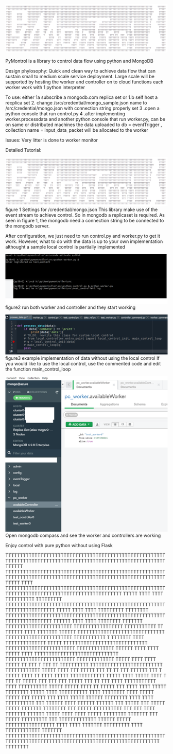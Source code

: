 ![TT](<img/logo.png>)

PyMontrol is a library to control data flow using python and MongoDB

Design phylosophy:
Quick and clean way to achieve data flow that can sustain small to medium scale service deployment.
Large scale will be supported by hosting the worker and controller on to cloud functions
each worker work with 1 python interpreter



To use:
either 1a subscribe a mongodb.com replica set or 1.b self host a recplica set
2. change /src/credential/mongo_sample.json name to /src/credential/mongo.json with connection string properly set
3 .open a python console that run control.py
4 .after implementing worker.processdata and another python console that run worker.py, can be on same or distributed machines
the data uploaded to db = eventTrigger , collection name = input_data_packet will be allocated to the worker

Issues:
Very litter is done to worker monitor


Detailed Tutorial:

![TT](<img/logo.png>)
figure 1  Settings for /credential/mongo.json
This library make use of the event stream to achieve control. So in mongodb a replicaset is required.
As seen in figure 1, the mongodb need a connection string to be connected to the mongodb server.

After configuration, we just need to run control.py and worker.py to get it work.
However, what to do with the data is up to your own implementation althought a sample local control is partially implemented

![TT](<img/run_controller_and_worker.png>)
figure2 run both worker and controller and they start working

![TT](<img/example_process_data.png>)
figure3 example implementation of data without using the local control
If you would like to use the local control, use the commented code and edit the function main_control_loop

![TT](<img/compassView.png>)
Open mongodb compass and see the worker and controllers are working


Enjoy control with pure python without using Flask

 TTTTTTTTTTTTTTTTTTTTTTTTTTTTTTTTTTTTTTTTTTTTTTTTTTTTTTTTTTTTTTTTTTTTTTTTTTTTTTTTTTTTTTTTTTTTTTTTTTTTTTTTTTTTTT    TTTTTT
 TTTTTTTTTTTTTTTTTTTTTTTTTTTTTTTTTTTTTTTTTTTTTTTTTTTTTTTTTTTTTTTTTTTTTTTTTTTTTTTTTTTTTTTTTTTTTTTTTTTTTTTTTTTTTT     TTTTT
 TTTT            TTTTTTTTTTTTTTTTTTTTTTTTTTTTTTTTTTTTTTTTTTTTTTTTTTTTTTTTTTTTTTTTTTTTTTTTTTTTTTTTTTTTTTTTTTTTTTT    TTTTT
 TTTT    TTTT    TTTTTTTTTT  TTTTTTTTT TTTTTTTTTTTTTTTTTTTTTTTTTTTTTTTTTTTTTTTTTTTTTTTTTTTTTTTTTTTTTTTTTTTTTTTT     TTTTT
 TTTT    TTTT    TTTTTTTTT   TTTTTTTT  TTTTTTTTTTTTTTTTTTTTTTTTTTTTTTTTTTTTTTTTTTTTTTTTTTTTTTTTTTTTTTTTTTTTTTT     TTTTTT
 TTTT    TTTT    TTTTTTTT    TTTTTTT   TTTTTTTTTTTTTTTTTTTTTTT                 TTTTTTTTTTTTTTTTT TTTTTTTTTTT TT    TTTTTT
 TTTT            TTTTTTT     TTTTTT    TTTTTTTTTTTTTTTTTTTTTTTTTTTTTT    TTTTTTTTTTTTTTTTTTTTTTT TTTTTTTTTTT T    TTTTTTT
 TTTT    TTTTTTTTTTTTTT      TTTTT     TTTTTTTTTTTTTTTTTTTTTTTTTTTTT   TTTTTTTTTTTTTTTTTTTTTTTT  TTTTTTTTTTTTT     TTTTTT
 TTTT    TTTT    TTTTT       TTTT      TTTTTTTTTTTTTTTTTTTTTTTTTTTTT   TTTTTTTTTTTTTTTTTTTTTTTT  TTTTTTTTTTTTT      TTTTT
 TTTT   TTTT    TTTTT   TT   TTT   T   TTT           TT   TTTTTTTTTT  TTTTTTTTTTTTTTTTTTTTTTTTT  TTTTTTTTTTTT       TTTTT
 TTTT   TTT    TTTTT   TTT   TT   TT   TTT   TTTTTT  TTT  T    TTTTT  TTTT  TT    TTTT     TTTTT TTTTTTTTTTTT       TTTTT
 TTTT         TTTTT   TTTT   T   TTT   TT    TTTTT   TTT  TTT   TTT   TTTTT    TTT TT  TTT  TTTT TTTTTTTTTTT         TTTT
 TTTTTTTTTT   TTTTT   TTTTT      TTTT   TT   TTTTT   TTT  TTTT  TTTT   TTTTT  TTTTTTTT TTTTT TTTT TTTTTTTTTT         TTTT
 TTTTTTTT    TTTT    TTTTT     TTTTT   TTT  TTTTT   TTT  TTTT  TTTTT  TTTTTT  TTTTTTTT  TTTT TTTT TTTTTTTTTT          TTT
 TTTTTT     TTTT    TTTTTT    TTTTTT   TTT  TTTTT  TTT  TTTTT TTTTT  TTTTTTT  TTTTTTTT  TTT TTTTT TTTTTTTTTT          TTT
 TTT       TTTT    TTTTTTT   TTTTTT   TTTTT       TTTT  TTTT  TTTTT  TTTTTTTT  TTTTTTT  TTT TTTTT TTTTTTTTT           TTT
 TTTTTTTTTTTTT     TTTTTT    TTTTT   TTTTTTTTTTTTTTTTT  TTTT   TTTT  TTTTTTT  TTTTTTTTT     TTTT  TTTTTTTTTTTT    TTTTTTT
 TTTTTTTTTTTTTTTTTTTTTTTTTTTTTTTTTTTTTTTTTTTTTTTTTTTTTTTTTTTTTTTTTTTTTTTTTTTTTTTTTTTTTTTTTTTTTTTTTTTTTTTTTTTT    TTTTTTTT